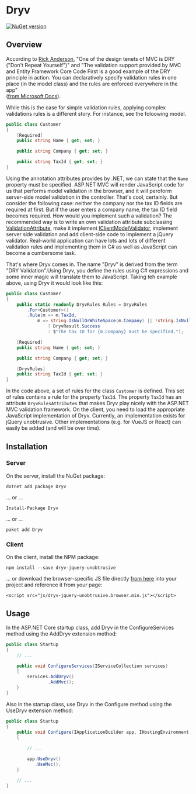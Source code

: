 # Dryv
 
[![NuGet version](https://badge.fury.io/nu/dryv.svg)](https://badge.fury.io/nu/dryv)

## Overview
According to [Rick Anderson](https://twitter.com/RickAndMSFT), "One of the design tenets of MVC is DRY ("Don't Repeat Yourself")" and 
"The validation support provided by MVC and Entity Framework Core Code First is a good example of the DRY principle in action. 
You can declaratively specify validation rules in one place (in the model class) and the rules are enforced everywhere in the app"  
([from Microsoft Docs](https://docs.microsoft.com/en-us/aspnet/core/tutorials/first-mvc-app-xplat/validation)).

While this is the case for simple validation rules, applying complex validations rules is a different story. For instance, see the foloowing model.

```csharp
public class Customer
{
	[Required]
	public string Name { get; set; }

	public string Company { get; set; }

	public string TaxId { get; set; }
}
```

Using the annotation attributes provides by .NET, we can state that the `Name` property must be specified. ASP.NET MVC will render JavaScript 
code for us that performs model validation in the browser, and it will peroform server-side model validation in the controller. That's cool, certainly.
But consider the following case: neither the company nor the tax ID fields are required at first. But if the user enters a company name, the tax ID 
field becomes required. How would you implement such a validation? The recommended way is to write an own validation attribute subclassing 
[ValidationAttribute](https://docs.microsoft.com/en-us/dotnet/api/system.componentmodel.dataannotations.validationattribute?view=netframework-4.7.1), 
make it implement [IClientModelValidator](https://docs.microsoft.com/en-us/dotnet/api/microsoft.aspnetcore.mvc.modelbinding.validation.iclientmodelvalidator.addvalidation?view=aspnetcore-2.0),
implement server side validation and add client-side code to implement a jQuery validator. Real-world application can have lots and lots of different 
validation rules and implementing them in C# as well as JavaScript can become a cumbersome task.

That's where Dryv comes in. The name "Dryv" is derived from the term "DRY Validation".Using Dryv, you define the rules using C# expressions
and some inner magic will translate them to JavaScript. Taking teh example above, using Dryv it would look like this:

```csharp
public class Customer
{
    public static readonly DryvRules Rules = DryvRules
        .For<Customer>()
        .Rule(m => m.TaxId,
            m => string.IsNullOrWhiteSpace(m.Company) || !string.IsNullOrWhiteSpace(m.TaxId)
                ? DryvResult.Success
                : $"The tax ID for {m.Company} must be specified.");

    [Required]
    public string Name { get; set; }

    public string Company { get; set; }

    [DryvRules]
    public string TaxId { get; set; }
}
```

In the code above, a set of rules for the class `Customer` is defined. This set of rules contains a rule for the property `TaxId`.
The property `TaxId` has an attribute `DryvRulesAttributes` that makes Dryv play nicely with the ASP.NET MVC validation framework.
On the client, you need to load the appropriate JavaScript implementation of Dryv. Currently, an implementation exists for jQuery unobtrusive. Other 
implementations (e.g. for VueJS or React) can easily be added (and will be over time). 


## Installation
### Server
On the server, install the NuGet package:
```
dotnet add package Dryv 
```
... or ...
```
Install-Package Dryv 
```
... or ...
```
paket add Dryv 
```

### Client
On the client, install the NPM package:
```
npm install --save dryv-jquery-unobtrusive 
```
... or download the browser-specific JS file directly [from here](https://raw.githubusercontent.com/mhusseini/dryv-jquery-unobtrusive/master/dist/dryv-jquery-unobtrusive.browser.min.js) 
into your project and reference it from your page:
```
<script src="js/dryv-jquery-unobtrusive.browser.min.js"></script>
```
## Usage
In the ASP.NET Core startup class, add Dryv in the ConfigureServices method using the AddDryv extension method:

```csharp
public class Startup
{
    // ...

    public void ConfigureServices(IServiceCollection services)
    {
        services.AddDryv()
                .AddMvc();
    }
}
```
Also in the startup class, use Dryv in the Configure method using the UseDryv extension method:

```csharp
public class Startup
{
    public void Configure(IApplicationBuilder app, IHostingEnvironment env)
    {
        
        // ...

        app.UseDryv()
           .UseMvc();
    }

    // ...
}
```